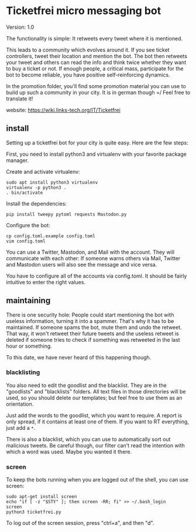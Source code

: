 # Ticketfrei micro messaging bot

Version: 1.0

<!-- This mastodon/twitter bot has one purpose - breaking the law. -->

The functionality is simple: It retweets every tweet where it is
mentioned.

This leads to a community which evolves around it. If you see ticket
controllers, tweet their location and mention the bot. The bot
then retweets your tweet and others can read the info and think twice
whether they want to buy a ticket or not. If enough people, a critical mass,
participate for the bot to become reliable, you have positive
self-reinforcing dynamics.

In the promotion folder, you'll find some promotion material you
can use to build up such a community in your city. It is in german
though =/
Feel free to translate it!

website: https://wiki.links-tech.org/IT/Ticketfrei

## install

Setting up a ticketfrei bot for your city is quite easy. Here are the
few steps:

First, you need to install python3 and virtualenv with your favorite
package manager.

Create and activate virtualenv:

```shell
sudo apt install python3 virtualenv
virtualenv -p python3 .
. bin/activate
```

Install the dependencies:
```shell
pip install tweepy pytoml requests Mastodon.py
```

Configure the bot:
```shell
cp config.toml.example config.toml
vim config.toml
```

You can use a Twitter, Mastodon, and Mail with the account. They
will communicate with each other: If someone warns others via Mail,
Twitter and Mastodon users will also see the message and vice versa.

You have to configure all of the accounts via config.toml. It should
be fairly intuitive to enter the right values.

## maintaining

There is one security hole: People could start mentioning the bot
with useless information, turning it into a spammer. That's why it
has to be maintained. If someone spams the bot, mute them and undo
the retweet. That way, it won't retweet their future tweets and the useless
retweet is deleted if someone tries to check if something was
retweeted in the last hour or something.

To this date, we have never heard of this happening though.

### blacklisting

You also need to edit the goodlist and the blacklist. They are in the
"goodlists" and "blacklists" folders. All text files in those
directories will be used, so you should delete our templates; but
feel free to use them as an orientation.

Just add the words to the goodlist, which you want to require. A
report is only spread, if it contains at least one of them. If you
want to RT everything, just add a ```*```.

There is also a blacklist, which you can use to automatically sort
out malicious tweets. Be careful though, our filter can't read the
intention with which a word was used. Maybe you wanted it there.

### screen

To keep the bots running when you are logged out of the shell, you
can use screen:

```shell
sudo apt-get install screen 
echo "if [ -z "$STY" ]; then screen -RR; fi" >> ~/.bash_login
screen
python3 ticketfrei.py
```

To log out of the screen session, press "ctrl+a", and then "d".

